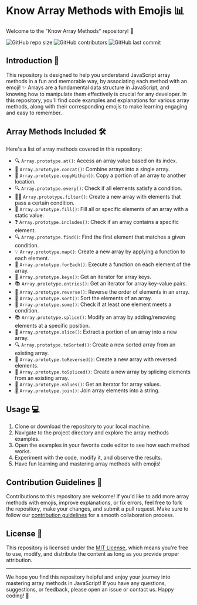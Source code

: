# Know Array Methods with Emojis :bar_chart:

Welcome to the "Know Array Methods" repository! :wave:

![GitHub repo size](https://img.shields.io/github/repo-size/therohantomar/Should-Know-ArrayMethods-)
![GitHub contributors](https://img.shields.io/github/contributors/therohantomar/Should-Know-ArrayMethods-)
![GitHub last commit](https://img.shields.io/github/last-commit/therohantomar/Should-Know-ArrayMethods-)

## Introduction :book:

This repository is designed to help you understand JavaScript array methods in a fun and memorable way, by associating each method with an emoji! :sparkles: Arrays are a fundamental data structure in JavaScript, and knowing how to manipulate them effectively is crucial for any developer. In this repository, you'll find code examples and explanations for various array methods, along with their corresponding emojis to make learning engaging and easy to remember.

## Array Methods Included :hammer_and_wrench:

Here's a list of array methods covered in this repository:

- 🔍 `Array.prototype.at()`: Access an array value based on its index.
- 🔗 `Array.prototype.concat()`: Combine arrays into a single array.
- 📝 `Array.prototype.copyWithin()`: Copy a portion of an array to another location.
- 🔍 `Array.prototype.every()`: Check if all elements satisfy a condition.
- 🏃‍♀️ `Array.prototype.filter()`: Create a new array with elements that pass a certain condition.
- 🧹 `Array.prototype.fill()`: Fill all or specific elements of an array with a static value.
- ❓ `Array.prototype.includes()`: Check if an array contains a specific element.
- 🔍 `Array.prototype.find()`: Find the first element that matches a given condition.
- 💡 `Array.prototype.map()`: Create a new array by applying a function to each element.
- 🔄 `Array.prototype.forEach()`: Execute a function on each element of the array.
- 🔑 `Array.prototype.keys()`: Get an iterator for array keys.
- 📚 `Array.prototype.entries()`: Get an iterator for array key-value pairs.
- 🔄 `Array.prototype.reverse()`: Reverse the order of elements in an array.
- 🔀 `Array.prototype.sort()`: Sort the elements of an array.
- 🔢 `Array.prototype.some()`: Check if at least one element meets a condition.
- 📚 `Array.prototype.splice()`: Modify an array by adding/removing elements at a specific position.
- 🔪 `Array.prototype.slice()`: Extract a portion of an array into a new array.
- 🔍 `Array.prototype.toSorted()`: Create a new sorted array from an existing array.
- 🔁 `Array.prototype.toReversed()`: Create a new array with reversed elements.
- 🔪 `Array.prototype.toSpliced()`: Create a new array by splicing elements from an existing array.
- 💼 `Array.prototype.values()`: Get an iterator for array values.
- 🧺 `Array.prototype.join()`: Join array elements into a string.

## Usage :computer:

1. Clone or download the repository to your local machine.
2. Navigate to the project directory and explore the array methods examples.
3. Open the examples in your favorite code editor to see how each method works.
4. Experiment with the code, modify it, and observe the results.
5. Have fun learning and mastering array methods with emojis!

## Contribution Guidelines :raising_hand:

Contributions to this repository are welcome! If you'd like to add more array methods with emojis, improve explanations, or fix errors, feel free to fork the repository, make your changes, and submit a pull request. Make sure to follow our [contribution guidelines](CONTRIBUTING.md) for a smooth collaboration process.

## License :page_with_curl:

This repository is licensed under the [MIT License](LICENSE), which means you're free to use, modify, and distribute the content as long as you provide proper attribution.

---

We hope you find this repository helpful and enjoy your journey into mastering array methods in JavaScript! If you have any questions, suggestions, or feedback, please open an issue or contact us. Happy coding! :rocket:
